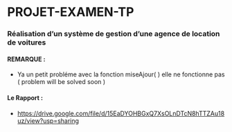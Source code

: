 # PROJET-EXAMEN-TP
### Réalisation d’un système de gestion d’une agence de location de voitures 
#### REMARQUE : 
* Ya un petit probléme avec la fonction miseAjour( ) elle ne fonctionne pas ( problem will be solved soon )

#### Le Rapport :
* https://drive.google.com/file/d/15EaDYOHBGxQ7XsOLnDTcN8hTTZAu18uz/view?usp=sharing
